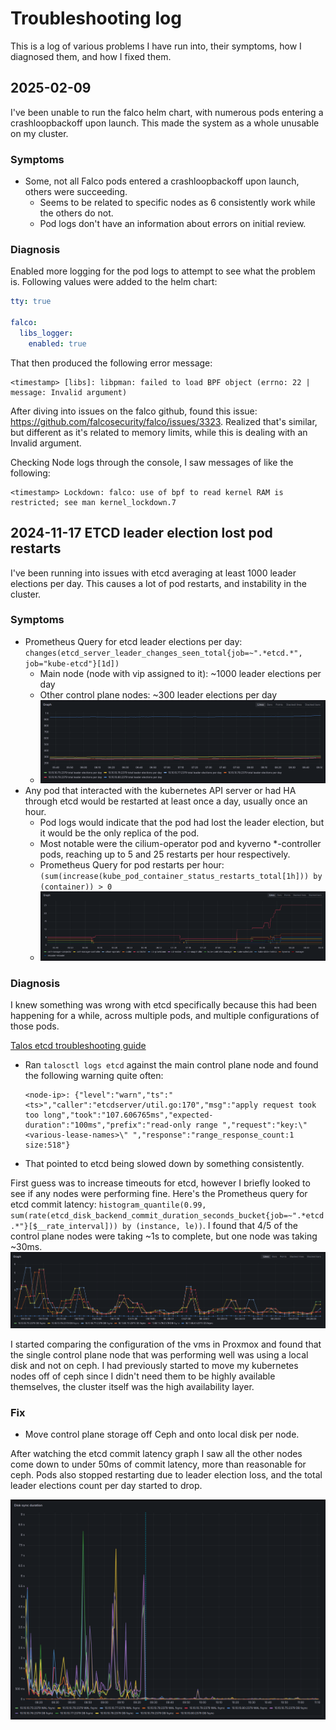 # Troubleshooting log

This is a log of various problems I have run into, their symptoms, how I diagnosed them, and how I fixed them.

## 2025-02-09

I've been unable to run the falco helm chart, with numerous pods entering a crashloopbackoff upon launch.
This made the system as a whole unusable on my cluster.

### Symptoms

- Some, not all Falco pods entered a crashloopbackoff upon launch, others were succeeding.
    - Seems to be related to specific nodes as 6 consistently work while the others do not.
    - Pod logs don't have an information about errors on initial review.

### Diagnosis

Enabled more logging for the pod logs to attempt to see what the problem is.
Following values were added to the helm chart:
```yaml
tty: true

falco:
  libs_logger:
    enabled: true
```

That then produced the following error message:

```
<timestamp> [libs]: libpman: failed to load BPF object (errno: 22 | message: Invalid argument)
```

After diving into issues on the falco github, found this issue: <https://github.com/falcosecurity/falco/issues/3323>.
Realized that's similar, but different as it's related to memory limits, while this is dealing with an Invalid argument.

Checking Node logs through the console, I saw messages of like the following:

```
<timestamp> Lockdown: falco: use of bpf to read kernel RAM is restricted; see man kernel_lockdown.7
```




## 2024-11-17 ETCD leader election lost pod restarts

I've been running into issues with etcd averaging at least 1000 leader elections per day.
This causes a lot of pod restarts, and instability in the cluster.

### Symptoms

- Prometheus Query for etcd leader elections per day: `changes(etcd_server_leader_changes_seen_total{job=~".*etcd.*", job="kube-etcd"}[1d])`
  - Main node (node with vip assigned to it): ~1000 leader elections per day
  - Other control plane nodes: ~300 leader elections per day
  - ![Graph showing etcd leader elections per day](./images/2024-11-17-leader-elections-per-day.png "etcd leader elections per day")
- Any pod that interacted with the kubernetes API server or had HA through etcd would be restarted at least once a day, usually once an hour.
  - Pod logs would indicate that the pod had lost the leader election, but it would be the only replica of the pod.
  - Most notable were the cilium-operator pod and kyverno *-controller pods, reaching up to 5 and 25 restarts per hour respectively.
  - Prometheus Query for pod restarts per hour: `(sum(increase(kube_pod_container_status_restarts_total[1h])) by (container)) > 0`
  - ![Graph showing pod restarts per hour](./images/2024-11-17-pod-restarts-troubleshooting.png "Pod restarts per hour")

### Diagnosis

I knew something was wrong with etcd specifically because this had been happening for a while, across multiple pods, and multiple configurations of those pods.

[Talos etcd troubleshooting guide](https://www.talos.dev/v1.8/guides/troubleshooting/etcd/)
  - Ran `talosctl logs etcd` against the main control plane node and found the following warning quite often:
    ```
    <node-ip>: {"level":"warn","ts":"<ts>","caller":"etcdserver/util.go:170","msg":"apply request took too long","took":"107.606765ms","expected-duration":"100ms","prefix":"read-only range ","request":"key:\"<various-lease-names>\" ","response":"range_response_count:1 size:518"}
    ```
  - That pointed to etcd being slowed down by something consistently.

First guess was to increase timeouts for etcd, however I briefly looked to see if any nodes were performing fine.
Here's the Prometheus query for etcd commit latency: `histogram_quantile(0.99, sum(rate(etcd_disk_backend_commit_duration_seconds_bucket{job=~".*etcd.*"}[$__rate_interval])) by (instance, le))`.
I found that 4/5 of the control plane nodes were taking ~1s to complete, but one node was taking ~30ms.
![Graph showing etcd commit latency](./images/2024-11-17-etcd-commit-latency-diagnosis.png "etcd commit latency")

I started comparing the configuration of the vms in Proxmox and found that the single control plane node that was performing well was using a local disk and not on ceph.
I had previously started to move my kubernetes nodes off of ceph since I didn't need them to be highly available themselves, the cluster itself was the high availability layer.


### Fix

- Move control plane storage off Ceph and onto local disk per node.

After watching the etcd commit latency graph I saw all the other nodes come down to under 50ms of commit latency, more than reasonable for ceph.
Pods also stopped restarting due to leader election loss, and the total leader elections count per day started to drop.

![Graph showing commit latency dropping after the change](./images/2024-11-17-etcd-commit-latency-fix.png "Commit latency graph")

